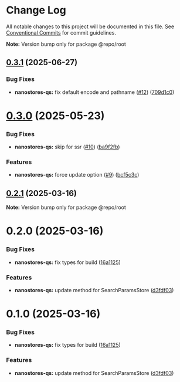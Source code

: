 # Change Log

All notable changes to this project will be documented in this file.
See [Conventional Commits](https://conventionalcommits.org) for commit guidelines.



**Note:** Version bump only for package @repo/root





## [0.3.1](https://github.com/VdustR/nanostore-qs/compare/v0.3.0...v0.3.1) (2025-06-27)


### Bug Fixes

* **nanostores-qs:** fix default encode and pathname ([#12](https://github.com/VdustR/nanostore-qs/issues/12)) ([709d1c0](https://github.com/VdustR/nanostore-qs/commit/709d1c059b864fd913cff2a89d06ba83487b7c72))





# [0.3.0](https://github.com/VdustR/nanostore-qs/compare/v0.2.1...v0.3.0) (2025-05-23)


### Bug Fixes

* **nanostores-qs:** skip for ssr ([#10](https://github.com/VdustR/nanostore-qs/issues/10)) ([ba9f2fb](https://github.com/VdustR/nanostore-qs/commit/ba9f2fba099f973c342185f2ff7334bbdcdf3223))


### Features

* **nanostores-qs:** force update option ([#9](https://github.com/VdustR/nanostore-qs/issues/9)) ([bcf5c3c](https://github.com/VdustR/nanostore-qs/commit/bcf5c3cd443467c65c6c5c67143be2030e6e293e))





## [0.2.1](https://github.com/VdustR/nanostore-qs/compare/v0.2.0...v0.2.1) (2025-03-16)

**Note:** Version bump only for package @repo/root





# 0.2.0 (2025-03-16)


### Bug Fixes

* **nanostores-qs:** fix types for build ([16a1125](https://github.com/VdustR/nanostore-qs/commit/16a11259e450722fedfecab4a64c6cbb95c22518))


### Features

* **nanostores-qs:** update method for SearchParamsStore ([d3fdf03](https://github.com/VdustR/nanostore-qs/commit/d3fdf03d32630c0c746c24ad75adac5f5709e54c))





# 0.1.0 (2025-03-16)


### Bug Fixes

* **nanostores-qs:** fix types for build ([16a1125](https://github.com/VdustR/nanostore-qs/commit/16a11259e450722fedfecab4a64c6cbb95c22518))


### Features

* **nanostores-qs:** update method for SearchParamsStore ([d3fdf03](https://github.com/VdustR/nanostore-qs/commit/d3fdf03d32630c0c746c24ad75adac5f5709e54c))
